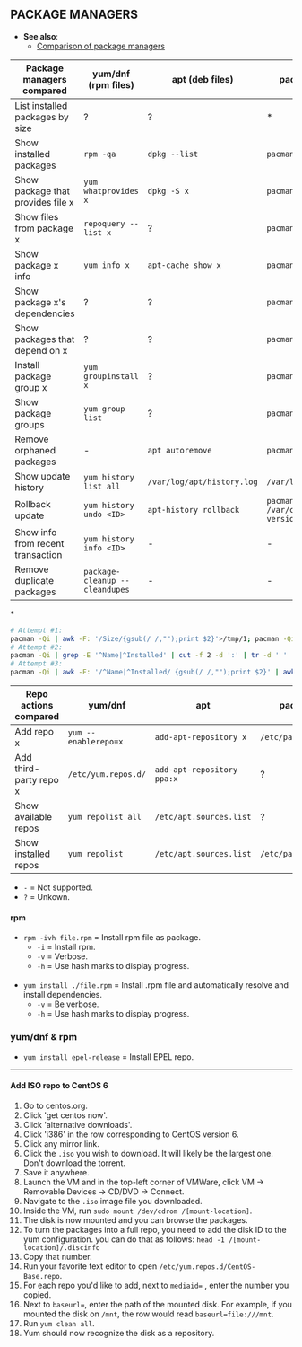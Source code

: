 
## PACKAGE MANAGERS

- **See also**:
  - [Comparison of package managers](https://fusion809.github.io/comparison-of-package-managers/)

| Package managers compared         | yum/dnf (rpm files)            | apt (deb files)             | pacman (tgz, ztd files)       | pkg                            |
|-----------------------------------|--------------------------------|-----------------------------|-------------------------------|--------------------------------|
| List installed packages by size   | ?                              | ?                           | \*                            | `pkg query '%sh %n' | sort -h` |
| Show installed packages           | `rpm -qa`                      | `dpkg --list`               | `pacman -Q`                   | `pkg info`                     |
| Show package that provides file x | `yum whatprovides x`           | `dpkg -S x`                 | `pacman -F x`                 | `pkg which x`                  |
| Show files from package x         | `repoquery --list x`           | ?                           | `pacman -Ql x`                | `pkg query %Fp x`              |
| Show package x info               | `yum info x`                   | `apt-cache show x`          | `pacman -Qi x`                | `pkg info x`                   |
| Show package x's dependencies     | ?                              | ?                           | `pacman -Qi x`                | `pkg query %do x`              |
| Show packages that depend on x    | ?                              | ?                           | `pacman -Qi x`                | `pkg query %ro x`              |
| Install package group x           | `yum groupinstall x`           | ?                           | `pacman -S x`                 | -                              |
| Show package groups               | `yum group list`               | ?                           | `pacman -Qg`                  | -                              |
| Remove orphaned packages          | -                              | `apt autoremove`            | `pacman -Rns $(pacman -Qdtq)` | `pkg autoremove`               |
| Show update history               | `yum history list all`         | `/var/log/apt/history.log`  | `/var/log/pacman.log`         | `/var/log/messages`            |
| Rollback update                   | `yum history undo <ID>`        | `apt-history rollback`      | `pacman -U /var/cache/pacman/pkg/<pkg-version>`| -             |
| Show info from recent transaction | `yum history info <ID>`        | -                           | -                             | -                              |
| Remove duplicate packages         | `package-cleanup --cleandupes` | -                           | -                             | -                              |

\*
```bash
# Attempt #1:
pacman -Qi | awk -F: '/Size/{gsub(/ /,"");print $2}'>/tmp/1; pacman -Qi | awk -F: '/^Name/{print $2}'>/tmp/2; paste /tmp/1 /tmp/2 | sort -h | column -t
# Attempt #2:
pacman -Qi | grep -E '^Name|^Installed' | cut -f 2 -d ':' | tr -d ' ' | awk '{getline i;print i,$1}' | sort -h
# Attempt #3:
pacman -Qi | awk -F: '/^Name|^Installed/ {gsub(/ /,"");print $2}' | awk '{getline i;print i,$1}' | sort -h
```

| Repo actions compared   | yum/dnf               | apt                        | pacman                    | pkg |
|-------------------------|-----------------------|----------------------------|---------------------------|-----|
| Add repo x              | `yum --enablerepo=x`  | `add-apt-repository x`     | `/etc/pacman.conf`        | ?   |
| Add third-party repo x  | `/etc/yum.repos.d/`   | `add-apt-repository ppa:x` | ?                         | ?   |
| Show available repos    | `yum repolist all`    | `/etc/apt.sources.list`    | ?                         | ?   |
| Show installed repos    | `yum repolist`        | `/etc/apt.sources.list`    | `/etc/pacman.conf`        | ?   |

- `-` = Not supported.
- `?` = Unkown.

#### rpm

- `rpm -ivh file.rpm` = Install rpm file as package.
  - `-i` = Install rpm.
  - `-v` = Verbose.
  - `-h` = Use hash marks to display progress.
<br><br>
- `yum install ./file.rpm` = Install .rpm file and automatically resolve and install dependencies.
  - `-v` = Be verbose.
  - `-h` = Use hash marks to display progress.

### yum/dnf & rpm

- `yum install epel-release` = Install EPEL repo.

---
#### Add ISO repo to CentOS 6

1. Go to centos.org.
1. Click 'get centos now'.
1. Click 'alternative downloads'.
1. Click 'i386' in the row corresponding to CentOS version 6.
1. Click any mirror link.
1. Click the `.iso` you wish to download. It will likely be the largest one. Don't download the torrent.
1. Save it anywhere.
1. Launch the VM and in the top-left corner of VMWare, click VM -> Removable Devices -> CD/DVD -> Connect.
1. Navigate to the `.iso` image file you downloaded.
1. Inside the VM, run `sudo mount /dev/cdrom /[mount-location]`.
1. The disk is now mounted and you can browse the packages.
1. To turn the packages into a full repo, you need to add the disk ID to the yum configuration. you can do that as follows: `head -1 /[mount-location]/.discinfo`
1. Copy that number.
1. Run your favorite text editor to open `/etc/yum.repos.d/CentOS-Base.repo`.
1. For each repo you'd like to add, next to `mediaid=` , enter the number you copied.
1. Next to `baseurl=`, enter the path of the mounted disk. For example, if you mounted the disk on `/mnt`, the row would read `baseurl=file:///mnt`.
1. Run `yum clean all`.
1. Yum should now recognize the disk as a repository.
